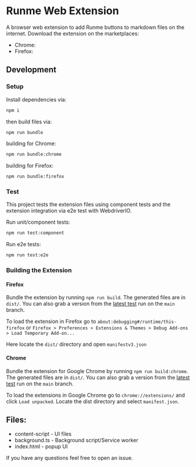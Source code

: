# Runme Web Extension

A browser web extension to add Runme buttons to markdown files on the internet. Download the extension on the marketplaces:

- Chrome:
- Firefox:

## Development
### Setup

Install dependencies via:

```sh { name=setup }
npm i
```

then build files via:

```sh { name=bundleAll }
npm run bundle
```

building for Chrome:

```sh { name=bundleChrome }
npm run bundle:chrome
```

building for Firefox:

```sh { name=bundleFirefox }
npm run bundle:firefox
```

### Test

This project tests the extension files using component tests and the extension integration via e2e test with WebdriverIO.

Run unit/component tests:

```sh { name=testUI }
npm run test:component
```

Run e2e tests:

```sh { name=testE2E }
npm run test:e2e
```

### Building the Extension

#### Firefox

Bundle the extension by running `npm run build`. The generated files are in `dist/`. You can also grab a version from the [latest test](https://github.com/stateful/runme-web-extension/actions/workflows/test.yml) run on the `main` branch.

To load the extension in Firefox go to `about:debugging#/runtime/this-firefox` or `Firefox > Preferences > Extensions & Themes > Debug Add-ons > Load Temporary Add-on...`

Here locate the `dist/` directory and open `manifestv3.json`

#### Chrome

Bundle the extension for Google Chrome by running `npm run build:chrome`. The generated files are in `dist/`. You can also grab a version from the [latest test](https://github.com/stateful/runme-web-extension/actions/workflows/test.yml) run on the `main` branch.

To load the extensions in Google Chrome go to `chrome://extensions/` and click `Load unpacked`. Locate the dist directory and select `manifest.json`.

## Files:

 - content-script - UI files
 - background.ts - Background script/Service worker
 - index.html - popup UI

If you have any questions feel free to open an issue.
